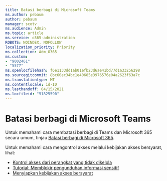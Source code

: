 ```yaml
---
title: Batasi berbagi di Microsoft Teams
ms.author: pebaum
author: pebaum
manager: scotv
ms.audience: Admin
ms.topic: article
ms.service: o365-administration
ROBOTS: NOINDEX, NOFOLLOW
localization_priority: Priority
ms.collection: Adm_O365
ms.custom:
- "9002461"
- "5577"
ms.openlocfilehash: f6e1133dd1ab01efb23d6ae41bd77d1a33256298
ms.sourcegitcommit: 8bc60ec34bc1e40685e3976576e04a2623f63a7c
ms.translationtype: MT
ms.contentlocale: id-ID
ms.lasthandoff: 04/15/2021
ms.locfileid: "51825590"
---
```

# <a name="limit-sharing-in-microsoft-teams"></a>Batasi berbagi di Microsoft Teams

Untuk memahami cara membatasi berbagi di Teams dan Microsoft 365 secara umum, tinjau [Batasi berbagi di Microsoft 365](https://docs.microsoft.com/microsoft-365/solutions/microsoft-365-limit-sharing?view=o365-worldwide).

Untuk memahami cara mengontrol akses melalui kebijakan akses bersyarat, lihat:

- [Kontrol akses dari perangkat yang tidak dikelola](https://docs.microsoft.com/sharepoint/control-access-from-unmanaged-devices)
- [Tutorial: Memblokir pengunduhan informasi sensitif](https://docs.microsoft.com/cloud-app-security/use-case-proxy-block-session-aad)
- [Menyiapkan kebijakan akses bersyarat](https://docs.microsoft.com/microsoft-365/business/set-up-conditional-access-policies?view=o365-worldwide)
